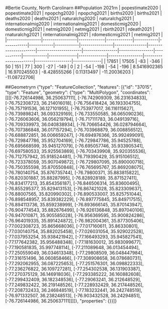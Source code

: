 #Bertie County, North Carolinarn
##Population 2021rn
| popestimate2020 | popestimate2021 | npopchg2020 | npopchg2021 | births2020 | births2021 | deaths2020 | deaths2021 | naturalchg2020 | naturalchg2021 | internationalmig2020 | internationalmig2021 | domesticmig2020 | domesticmig2021 | netmig2020 | netmig2021 |  rbirth2021  |  rdeath2021  | rnaturalchg2021 | rinternationalmig2021 | rdomesticmig2021 | rnetmig2021  |
|-----------------|-----------------|-------------|-------------|------------|------------|------------|------------|----------------|----------------|----------------------|----------------------|-----------------|-----------------|------------|------------|--------------|--------------|-----------------|-----------------------|------------------|--------------|
| 17851           | 17505           | -83         | -346        | 50         | 151        | 77         | 300        | -27            | -149           | 0                    | 2                    | -54             | -198            | -54        | -196       | 8.5416902365 | 16.970245503 | -8.428555266    | 0.11313497            | -11.20036203     | -11.08722706|

##Geometryrn
{"type": "FeatureCollection", "features": [{"id": "37015", "type": "Feature", "geometry": {"type": "MultiPolygon", "coordinates": [[[[-76.726144986, 36.250637111], [-76.742909309, 36.231634833], [-76.752308723, 36.214016018], [-76.756418424, 36.193304755], [-76.757191536, 36.127101955], [-76.753977017, 36.116115627], [-76.739898241, 36.093329169], [-76.733550585, 36.065090236], [-76.726063606, 36.056219794], [-76.717111783, 36.049139716], [-76.709339973, 36.040838934], [-76.706654426, 36.028794664], [-76.707386848, 36.017157294], [-76.703968879, 36.008856512], [-76.688872851, 36.006659247], [-76.694976366, 35.992499091], [-76.729847786, 35.952704169], [-76.729847786, 35.94525788], [-76.695668599, 35.945127079], [-76.695057746, 35.933905341], [-76.697580533, 35.925563869], [-76.703439908, 35.920355536], [-76.712757942, 35.918524481], [-76.719390429, 35.915106512], [-76.723378059, 35.907049872], [-76.729807095, 35.890000718], [-76.750355598, 35.870550848], [-76.765695767, 35.869208075], [-76.780140754, 35.876735744], [-76.79800371, 35.883815822], [-76.820301887, 35.88287995], [-76.828928189, 35.871527411], [-76.834177213, 35.854356187], [-76.846506314, 35.83600495], [-76.855295377, 35.829413153], [-76.867421028, 35.823309637], [-76.88007565, 35.820990302], [-76.890533007, 35.825751044], [-76.898548957, 35.839382229], [-76.897775845, 35.849717515], [-76.894113736, 35.859238999], [-76.893666145, 35.870143947], [-76.904774543, 35.882676499], [-76.926136848, 35.897040106], [-76.947010871, 35.905585028], [-76.956369595, 35.900824286], [-76.964019335, 35.891424872], [-76.982004361, 35.877305406], [-77.002308723, 35.865668036], [-77.017160611, 35.86330801], [-77.030140754, 35.882025458], [-77.026031054, 35.929022528], [-77.037953254, 35.938421942], [-77.166493293, 35.945827541], [-77.177642382, 35.956488348], [-77.181630012, 35.983099677], [-77.190581835, 35.997748114], [-77.211089648, 36.013454494], [-77.250559049, 36.034613348], [-77.29808509, 36.048447984], [-77.316151496, 36.060858466], [-77.308908658, 36.078680731], [-77.292062955, 36.087225653], [-77.251576301, 36.098822333], [-77.236276822, 36.109727281], [-77.254302538, 36.131903387], [-77.270375129, 36.146918036], [-77.293385222, 36.160882608], [-77.299432409, 36.182348536], [-77.29063241, 36.212648529], [-77.249832422, 36.219148526], [-77.228932429, 36.217448526], [-77.208732433, 36.246848519], [-77.183232441, 36.242748519], [-76.971332507, 36.238248513], [-76.903432528, 36.24294851], [-76.726144986, 36.250637111]]]]}, "properties": {}}]}
